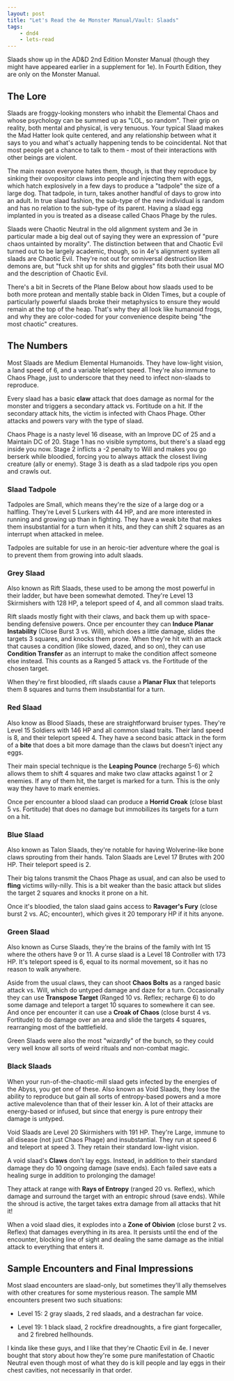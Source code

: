 ```yaml
---
layout: post
title: "Let's Read the 4e Monster Manual/Vault: Slaads"
tags:
    - dnd4
    - lets-read
---
```


Slaads show up in the AD&D 2nd Edition Monster Manual (though they might have
appeared earlier in a supplement for 1e). In Fourth Edition, they are only on
the Monster Manual.

## The Lore

Slaads are froggy-looking monsters who inhabit the Elemental Chaos and whose
psychology can be summed up as "LOL, so random". Their grip on reality, both
mental and physical, is very tenuous. Your typical Slaad makes the Mad Hatter
look quite centered, and any relationship between what it says to you and what's
actually happening tends to be coincidental. Not that most people get a chance
to talk to them - most of their interactions with other beings are violent.

The main reason everyone hates them, though, is that they reproduce by sinking
their ovopositor claws into people and injecting them with eggs, which hatch
explosively in a few days to produce a "tadpole" the size of a large dog. That
tadpole, in turn, takes another handful of days to grow into an adult. In true
slaad fashion, the sub-type of the new individual is random and has no relation
to the sub-type of its parent. Having a slaad egg implanted in you is treated as
a disease called Chaos Phage by the rules.

Slaads were Chaotic Neutral in the old alignment system and 3e in particular
made a big deal out of saying they were an expression of "pure chaos untainted
by morality". The distinction between that and Chaotic Evil turned out to be
largely academic, though, so in 4e's alignment system all slaads are Chaotic
Evil. They're not out for omniversal destruction like demons are, but "fuck shit
up for shits and giggles" fits both their usual MO and the description of
Chaotic Evil.

There's a bit in Secrets of the Plane Below about how slaads used to be both
more protean and mentally stable back in Olden Times, but a couple of
particularly powerful slaads broke their metaphysics to ensure they would remain
at the top of the heap. That's why they all look like humanoid frogs, and why
they are color-coded for your convenience despite being "the most chaotic"
creatures.

## The Numbers

Most Slaads are Medium Elemental Humanoids. They have low-light vision, a land
speed of 6, and a variable teleport speed. They're also immune to Chaos Phage,
just to underscore that they need to infect non-slaads to reproduce.

Every slaad has a basic **claw** attack that does damage as normal for the
monster and triggers a secondary attack vs. Fortitude on a hit. If the secondary
attack hits, the victim is infected with Chaos Phage. Other attacks and powers
vary with the type of slaad.

Chaos Phage is a nasty level 16 disease, with an Improve DC of 25 and a Maintain
DC of 20. Stage 1 has no visible symptoms, but there's a slaad egg inside you
now. Stage 2 inflicts a -2 penalty to Will and makes you go berserk while
bloodied, forcing you to always attack the closest living creature (ally or
enemy). Stage 3 is death as a slad tadpole rips you open and crawls out.

### Slaad Tadpole

Tadpoles are Small, which means they're the size of a large dog or a
halfling. They're Level 5 Lurkers with 44 HP, and are more interested in running
and growing up than in fighting. They have a weak bite that makes them
insubstantial for a turn when it hits, and they can shift 2 squares as an
interrupt when attacked in melee.

Tadpoles are suitable for use in an heroic-tier adventure where the goal is to
prevent them from growing into adult slaads.

### Grey Slaad

Also known as Rift Slaads, these used to be among the most powerful in their
ladder, but have been somewhat demoted. They're Level 13 Skirmishers with 128
HP, a teleport speed of 4, and all common slaad traits.

Rift slaads mostly fight with their claws, and back them up with space-bending
defensive powers. Once per encounter they can **Induce Planar Instability**
(Close Burst 3 vs. Will), which does a little damage, slides the targets 3
squares, and knocks them prone. When they're hit with an attack that causes a
condition (like slowed, dazed, and so on), they can use **Condition Transfer**
as an interrupt to make the condition affect someone else instead. This counts
as a Ranged 5 attack vs. the Fortitude of the chosen target.

When they're first bloodied, rift slaads cause a **Planar Flux** that teleports
them 8 squares and turns them insubstantial for a turn.

### Red Slaad

Also know as Blood Slaads, these are straightforward bruiser types. They're
Level 15 Soldiers with 146 HP and all common slaad traits. Their land speed is
8, and their teleport speed 4. They have a second basic attack in the form of a
**bite** that does a bit more damage than the claws but doesn't inject any eggs.

Their main special technique is the **Leaping Pounce** (recharge 5-6) which
allows them to shift 4 squares and make two claw attacks against 1 or 2
enemies. If any of them hit, the target is marked for a turn. This is the only
way they have to mark enemies.

Once per encounter a blood slaad can produce a **Horrid Croak** (close blast 5
vs. Fortitude) that does no damage but immobilizes its targets for a turn on a
hit.

### Blue Slaad

Also known as Talon Slaads, they're notable for having Wolverine-like bone claws
sprouting from their hands. Talon Slaads are Level 17 Brutes with 200 HP. Their
teleport speed is 2.

Their big talons transmit the Chaos Phage as usual, and can also be used to
**fling** victims willy-nilly. This is a bit weaker than the basic attack but
slides the target 2 squares and knocks it prone on a hit.

Once it's bloodied, the talon slaad gains access to **Ravager's Fury** (close
burst 2 vs. AC; encounter), which gives it 20 temporary HP if it hits anyone.

### Green Slaad

Also known as Curse Slaads, they're the brains of the family with Int 15 where
the others have 9 or 11. A curse slaad is a Level 18 Controller with 173
HP. It's teleport speed is 6, equal to its normal movement, so it has no reason
to walk anywhere.

Aside from the usual claws, they can shoot **Chaos Bolts** as a ranged basic
attack vs. Will, which do untyped damage and daze for a turn. Occasionally they
can use **Transpose Target** (Ranged 10 vs. Reflex; recharge 6) to do some
damage and teleport a target 10 squares to somewhere it can see. And once per
encounter it can use a **Croak of Chaos** (close burst 4 vs. Fortitude) to do
damage over an area and slide the targets 4 squares, rearranging most of the
battlefield.

Green Slaads were also the most "wizardly" of the bunch, so they could very well
know all sorts of weird rituals and non-combat magic.

### Black Slaads

When your run-of-the-chaotic-mill slaad gets infected by the energies of the
Abyss, you get one of these. Also known as Void Slaads, they lose the ability to
reproduce but gain all sorts of entropy-based powers and a more active
malevolence than that of their lesser kin. A lot of their attacks are
energy-based or infused, but since that energy is pure entropy their damage is
untyped.

Void Slaads are Level 20 Skirmishers with 191 HP. They're Large, immune to all
disease (not just Chaos Phage) and insubstantial. They run at speed 6 and
teleport at speed 3. They retain their standard low-light vision.

A void slaad's **Claws** don't lay eggs. Instead, in addition to their standard
damage they do 10 ongoing damage (save ends). Each failed save eats a healing
surge in addition to prolonging the damage!

They attack at range with **Rays of Entropy** (ranged 20 vs. Reflex), which
damage and surround the target with an entropic shroud (save ends). While the
shroud is active, the target takes extra damage from all attacks that hit it!

When a void slaad dies, it explodes into a **Zone of Obivion** (close burst 2
vs. Reflex) that damages everything in its area. It persists until the end of
the encounter, blocking line of sight and dealing the same damage as the initial
attack to everything that enters it.

## Sample Encounters and Final Impressions

Most slaad encounters are slaad-only, but sometimes they'll ally themselves with
other creatures for some mysterious reason. The sample MM encounters present two
such situations:

- Level 15: 2 gray slaads, 2 red slaads, and a destrachan far voice.

- Level 19: 1 black slaad, 2 rockfire dreadnoughts, a fire giant forgecaller,
  and 2 firebred hellhounds.

I kinda like these guys, and I like that they're Chaotic Evil in 4e. I never
bought that story about how they're some pure manifestation of Chaotic Neutral
even though most of what they do is kill people and lay eggs in their chest
cavities, not necessarily in that order.
